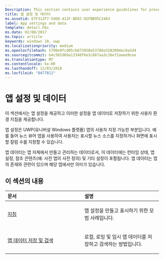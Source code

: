 ```yaml
---
Description: This section contains user experience guidelines for presenting app settings and storing those settings as app data.
title: 앱 설정 및 데이터
ms.assetid: E7F312F7-54D8-411F-8D92-92FBB95C2463
label: App settings and data
template: detail.hbs
ms.date: 02/08/2017
ms.topic: article
keywords: windows 10, uwp
ms.localizationpriority: medium
ms.openlocfilehash: 5790e9fcd05cb873958e53786e3282094ec0a3d4
ms.sourcegitcommit: b4c502d69a13340f6e3c887aa3c26ef2aeee9cee
ms.translationtype: MT
ms.contentlocale: ko-KR
ms.lasthandoff: 12/03/2018
ms.locfileid: "8477811"
---
```

# <a name="app-settings-and-data"></a>앱 설정 및 데이터




이 섹션에서는 앱 설정을 제공하고 이러한 설정을 앱 데이터로 저장하기 위한 사용자 환경 지침을 제공합니다.

앱 설정은 UWP(유니버설 Windows 플랫폼) 앱의 사용자 지정 가능한 부분입니다. 예를 들어 뉴스 뷰어 앱을 사용하여 사용자는 표시할 뉴스 소스를 지정하거나 화면에 표시할 칼럼 수를 지정할 수 있습니다.

앱 데이터는 앱 자체에서 만들고 관리하는 데이터로서, 이 데이터에는 런타임 상태, 앱 설정, 참조 콘텐츠(예: 사전 앱의 사전 정의) 및 기타 설정이 포함됩니다. 앱 데이터는 앱의 존재와 관련이 있으며 해당 앱에서만 의미가 있습니다.
## <a name="in-this-section"></a>이 섹션의 내용
<table>
<colgroup>
<col width="50%" />
<col width="50%" />
</colgroup>
<thead>
<tr class="header">
<th align="left">문서</th>
<th align="left">설명</th>
</tr>
</thead>
<tbody>
<tr class="odd">
<td align="left"><p><a href="guidelines-for-app-settings.md">지침</a></p></td>
<td align="left"><p>앱 설정을 만들고 표시하기 위한 모범 사례입니다.</p></td>
</tr>
<tr class="even">
<td align="left"><p><a href="store-and-retrieve-app-data.md">앱 데이터 저장 및 검색</a></p></td>
<td align="left"><p>로컬, 로밍 및 임시 앱 데이터를 저장하고 검색하는 방법입니다.</p></td>
</tr>
</tbody>
</table>



